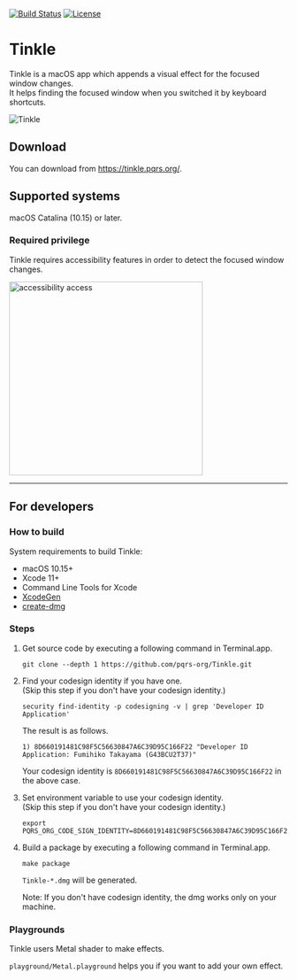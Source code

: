 [![Build Status](https://github.com/pqrs-org/Tinkle/workflows/CI/badge.svg)](https://github.com/pqrs-org/Tinkle/actions)
[![License](https://img.shields.io/badge/license-Public%20Domain-blue.svg)](https://github.com/pqrs-org/Tinkle/blob/master/LICENSE.md)

# Tinkle

Tinkle is a macOS app which appends a visual effect for the focused window changes.<br/>
It helps finding the focused window when you switched it by keyboard shortcuts.

![Tinkle](docs/Tinkle.gif)

## Download

You can download from <https://tinkle.pqrs.org/>.

## Supported systems

macOS Catalina (10.15) or later.

### Required privilege

Tinkle requires accessibility features in order to detect the focused window changes.

<img src="docs/accessibility-access.png" width="350" alt="accessibility access" />

---

## For developers

### How to build

System requirements to build Tinkle:

-   macOS 10.15+
-   Xcode 11+
-   Command Line Tools for Xcode
-   [XcodeGen](https://github.com/yonaskolb/XcodeGen)
-   [create-dmg](https://github.com/sindresorhus/create-dmg)

### Steps

1.  Get source code by executing a following command in Terminal.app.

    ```shell
    git clone --depth 1 https://github.com/pqrs-org/Tinkle.git
    ```

2.  Find your codesign identity if you have one.<br />
    (Skip this step if you don't have your codesign identity.)

    ```shell
    security find-identity -p codesigning -v | grep 'Developer ID Application'
    ```

    The result is as follows.

    ```text
    1) 8D660191481C98F5C56630847A6C39D95C166F22 "Developer ID Application: Fumihiko Takayama (G43BCU2T37)"
    ```

    Your codesign identity is `8D660191481C98F5C56630847A6C39D95C166F22` in the above case.

3.  Set environment variable to use your codesign identity.<br />
    (Skip this step if you don't have your codesign identity.)

    ```shell
    export PQRS_ORG_CODE_SIGN_IDENTITY=8D660191481C98F5C56630847A6C39D95C166F22
    ```

4.  Build a package by executing a following command in Terminal.app.

    ```shell
    make package
    ```

    `Tinkle-*.dmg` will be generated.

    Note: If you don't have codesign identity, the dmg works only on your machine.

### Playgrounds

Tinkle users Metal shader to make effects.

`playground/Metal.playground` helps you if you want to add your own effect.
